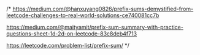 /*
https://medium.com/@hanxuyang0826/prefix-sums-demystified-from-leetcode-challenges-to-real-world-solutions-ce740081cc7b

https://medium.com/@maityamit/prefix-sum-summary-with-practice-questions-sheet-1d-2d-on-leetcode-83c8deb4f713

https://leetcode.com/problem-list/prefix-sum/
*/